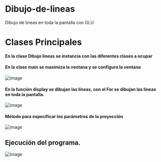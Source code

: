 # Dibujo-de-lineas
Dibujo de lineas en toda la pantalla con GLU

# Clases Principales

#### En la clase Dibujo lineas se instancia con las diferentes clases a ocupar

#### En la clase main se maximiza la ventana y se configura la ventana

![image](https://user-images.githubusercontent.com/71052252/132779194-7c9cf62b-d35f-4e0c-934f-8421a51e9fd2.png)

#### En la función display se dibujan las líneas, con el For se dibujan las líneas en toda la pantalla.

![image](https://user-images.githubusercontent.com/71052252/132781335-fbe707cd-1c1a-4c3a-a474-73883cf1fcb8.png)

####  Método para especificar los parámetros de la proyección 
![image](https://user-images.githubusercontent.com/71052252/132781554-eec1716f-2da0-475d-b028-31393fc08077.png)

## Ejecución del programa.
![image](https://user-images.githubusercontent.com/71052252/132781701-d76389dd-b284-4a9b-b0af-96e2d1704543.png)
